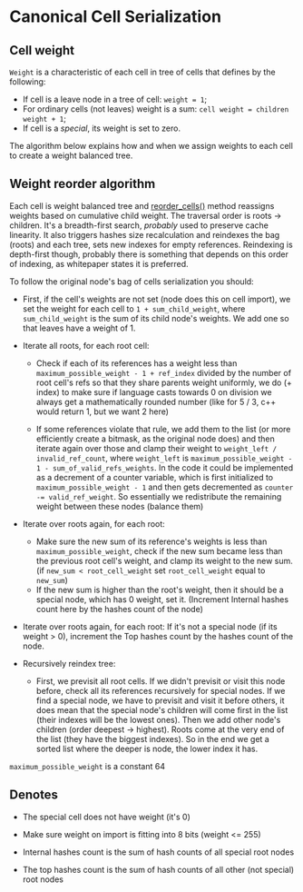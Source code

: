 # Canonical Cell Serialization

## Cell weight

`Weight` is a characteristic of each cell in tree of cells that defines by the following:

- If cell is a leave node in a tree of cell: `weight = 1`;
- For ordinary cells (not leaves) weight is a sum: `cell weight = children weight + 1`;
- If cell is a _special_, its weight is set to zero.

The algorithm below explains how and when we assign weights to each cell to create a weight balanced tree.

## Weight reorder algorithm

Each cell is weight balanced tree and [reorder_cells()](https://github.com/ton-blockchain/ton/blob/15088bb8784eb0555469d223cd8a71b4e2711202/crypto/vm/boc.cpp#L249) method
reassigns weights based on cumulative child weight. The traversal order is roots -> children. It's a breadth-first search, _probably_ used to preserve cache linearity. It also triggers hashes size recalculation and reindexes the bag (roots) and each tree, sets new indexes for empty references. Reindexing is depth-first though, probably there is something that depends on this order of indexing, as whitepaper states it is preferred.

To follow the original node's bag of cells serialization you should:

- First, if the cell's weights are not set (node does this on cell import), we set the weight for each cell to `1 + sum_child_weight`, where `sum_child_weight` is the sum of its child node's weights. We add one so that leaves have a weight of 1.

- Iterate all roots, for each root cell:
  - Check if each of its references has a weight less than `maximum_possible_weight - 1 + ref_index` divided by the number of root cell's refs so that they share parents weight uniformly, we do (+ index) to make sure if language casts towards 0 on division we always get a mathematically rounded number (like for 5 / 3, c++ would return 1, but we want 2 here)

  - If some references violate that rule, we add them to the list (or more efficiently create a bitmask, as the original node does) and then iterate again over those and clamp their weight to `weight_left / invalid_ref_count`, where `weight_left` is `maximum_possible_weight - 1 - sum_of_valid_refs_weights`. In the code it could be implemented as a decrement of a counter variable, which is first initialized to `maximum_possible_weight - 1` and then gets decremented as `counter -= valid_ref_weight`. So essentially we redistribute the remaining weight between these nodes (balance them)

- Iterate over roots again, for each root:
  - Make sure the new sum of its reference's weights is less than `maximum_possible_weight`, check if the new sum became less than the previous root cell's weight, and clamp its weight to the new sum. (if `new_sum < root_cell_weight` set `root_cell_weight` equal to `new_sum`)
  - If the new sum is higher than the root's weight, then it should be a special node, which has 0 weight, set it. (Increment Internal hashes count here by the hashes count of the node)

- Iterate over roots again, for each root:
  If it's not a special node (if its weight > 0), increment the Top hashes count by the hashes count of the node.

- Recursively reindex tree:
  - First, we previsit all root cells. If we didn't previsit or visit this node before, check all its references recursively for special nodes. If we find a special node, we have to previsit and visit it before others, it does mean that the special node's children will come first in the list (their indexes will be the lowest ones). Then we add other node's children (order deepest -> highest). Roots come at the very end of the list (they have the biggest indexes). So in the end we get a sorted list where the deeper is node, the lower index it has.

`maximum_possible_weight` is a constant 64

## Denotes

- The special cell does not have weight (it's 0)

- Make sure weight on import is fitting into 8 bits (weight \<= 255)

- Internal hashes count is the sum of hash counts of all special root nodes

- The top hashes count is the sum of hash counts of all other (not special) root nodes
